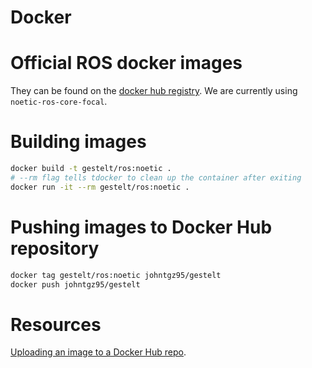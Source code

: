 # Docker

# Official ROS docker images
They can be found on the [docker hub registry](https://registry.hub.docker.com/_/ros/). We are currently using `noetic-ros-core-focal`.

# Building images
```bash
docker build -t gestelt/ros:noetic .
# --rm flag tells tdocker to clean up the container after exiting
docker run -it --rm gestelt/ros:noetic .
```

# Pushing images to Docker Hub repository
```bash
docker tag gestelt/ros:noetic johntgz95/gestelt
docker push johntgz95/gestelt
```

# Resources
[Uploading an image to a Docker Hub repo](https://docs.docker.com/guides/workshop/04_sharing_app/).